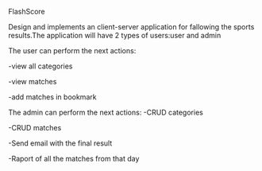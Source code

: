
FlashScore

Design and implements an client-server application for fallowing the sports results.The application will have 2 types of users:user and admin

The user can perform the next actions:

 -view all categories
 
 -view matches
 
 -add matches in bookmark
 
 The admin can perform the next actions:
 -CRUD categories
 
 -CRUD matches
 
 -Send email with the final result
 
 -Raport of all the matches from that day
